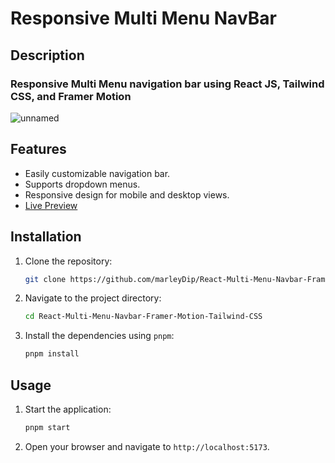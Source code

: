 # Responsive Multi Menu NavBar

## Description

### Responsive Multi Menu navigation bar using React JS, Tailwind CSS, and Framer Motion

![unnamed](https://github.com/user-attachments/assets/61cc9abd-728f-473b-84c2-8ff433a2b63c)

## Features
 - Easily customizable navigation bar.
 - Supports dropdown menus.
 - Responsive design for mobile and desktop views.
 - [Live Preview](https://sofian-navbar.netlify.app/)

## Installation
1. Clone the repository:
    ```bash
    git clone https://github.com/marleyDip/React-Multi-Menu-Navbar-Framer-Motion-Tailwind-CSS.git
    ```
2. Navigate to the project directory:
    ```bash
    cd React-Multi-Menu-Navbar-Framer-Motion-Tailwind-CSS
    ```
3. Install the dependencies using `pnpm`:
    ```bash
    pnpm install
    ```

## Usage
1. Start the application:
    ```bash
    pnpm start
    ```
2. Open your browser and navigate to `http://localhost:5173`.
